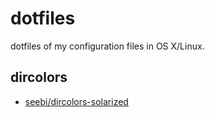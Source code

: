 # dotfiles

dotfiles of my configuration files in OS X/Linux.

## dircolors

- [seebi/dircolors-solarized](https://github.com/seebi/dircolors-solarized)
